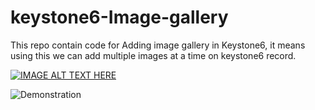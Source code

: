 # keystone6-Image-gallery

This repo contain code for Adding image gallery in Keystone6, it means using this we can add multiple images at a time on keystone6 record.


[![IMAGE ALT TEXT HERE](https://img.youtube.com/vi/XsYUYSnEVZ4/0.jpg)](https://www.youtube.com/watch?v=XsYUYSnEVZ4)



![Demonstration](https://i.imgur.com/9eUCN6e.gif)

